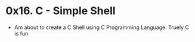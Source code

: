 # 0x16. C - Simple Shell

- Am about to create a C Shell using C Programming Language. Truely C is fun
